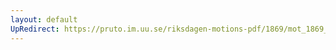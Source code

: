 ```yaml
---
layout: default
UpRedirect: https://pruto.im.uu.se/riksdagen-motions-pdf/1869/mot_1869__ak__118.pdf
---
```


